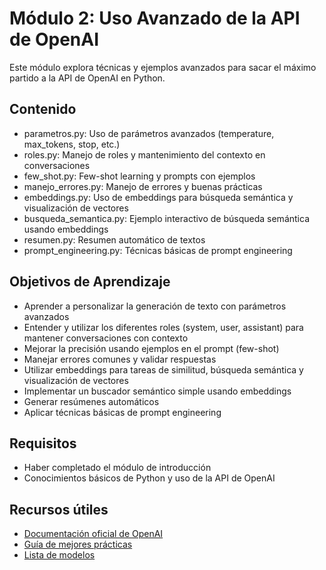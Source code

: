 # Módulo 2: Uso Avanzado de la API de OpenAI

Este módulo explora técnicas y ejemplos avanzados para sacar el máximo partido a la API de OpenAI en Python.

## Contenido

- parametros.py: Uso de parámetros avanzados (temperature, max_tokens, stop, etc.)
- roles.py: Manejo de roles y mantenimiento del contexto en conversaciones
- few_shot.py: Few-shot learning y prompts con ejemplos
- manejo_errores.py: Manejo de errores y buenas prácticas
- embeddings.py: Uso de embeddings para búsqueda semántica y visualización de vectores
- busqueda_semantica.py: Ejemplo interactivo de búsqueda semántica usando embeddings
- resumen.py: Resumen automático de textos
- prompt_engineering.py: Técnicas básicas de prompt engineering

## Objetivos de Aprendizaje

- Aprender a personalizar la generación de texto con parámetros avanzados
- Entender y utilizar los diferentes roles (system, user, assistant) para mantener conversaciones con contexto
- Mejorar la precisión usando ejemplos en el prompt (few-shot)
- Manejar errores comunes y validar respuestas
- Utilizar embeddings para tareas de similitud, búsqueda semántica y visualización de vectores
- Implementar un buscador semántico simple usando embeddings
- Generar resúmenes automáticos
- Aplicar técnicas básicas de prompt engineering

## Requisitos

- Haber completado el módulo de introducción
- Conocimientos básicos de Python y uso de la API de OpenAI

## Recursos útiles

- [Documentación oficial de OpenAI](https://platform.openai.com/docs)
- [Guía de mejores prácticas](https://platform.openai.com/docs/guides/gpt-best-practices)
- [Lista de modelos](https://platform.openai.com/docs/models) 